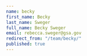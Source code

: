 ```yaml
---
name: becky
first_name: Becky
last_name: Sweger
full_name: Becky Sweger
email: rebecca.sweger@gsa.gov
redirect_from: "/team/becky/"
published: true
---
```


